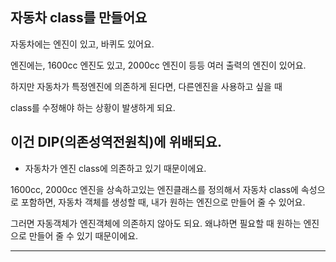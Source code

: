 자동차 class를 만들어요
-

자동차에는 엔진이 있고, 바퀴도 있어요.

엔진에는, 1600cc 엔진도 있고, 2000cc 엔진이 등등 여러 출력의 엔진이 있어요.

하지만 자동차가 특정엔진에 의존하게 된다면, 다른엔진을 사용하고 싶을 때

class를 수정해야 하는 상황이 발생하게 되요.

이건 DIP(의존성역전원칙)에 위배되요.
-

- 자동차가 엔진 class에 의존하고 있기 때문이에요.

1600cc, 2000cc 엔진을 상속하고있는 엔진클래스를 정의해서 자동차 class에 속성으로 포함하면, 자동차 객체를 생성할 때, 내가 원하는 엔진으로
만들어 줄 수 있어요. 

그러면 자동객체가 엔진객체에 의존하지 않아도 되요. 왜냐하면 필요할 때 원하는 엔진으로 만들어 줄 수 있기 때문이에요.

---
